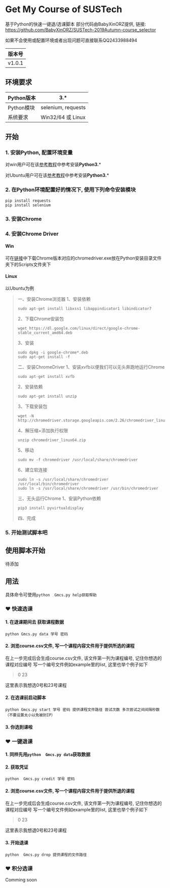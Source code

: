 # Get My Course of SUSTech

基于Python的快速一键退/选课脚本
部分代码由BabyXinORZ提供, 链接: https://github.com/BabyXinORZ/SUSTech-2019Autumn-course_selector

如果不会使用或配置环境或者出现问题可直接联系QQ2433988494

| 版本号 |
| ------ |
| v1.0.1 |



## 环境要求

| Python版本 | 3.*                |
| ---------- | ------------------ |
| Python模块 | selenium, requests |
| 系统要求   | Win32/64 或 Linux  |



## 开始



###  1. 安装Python, 配置环境变量

对win用户可在该[参考教程](https://www.cnblogs.com/shizhijie/p/7768778.html)中参考安装**Python3.***

对Ubuntu用户可在该[参考教程](https://www.cnblogs.com/yjlch1016/p/8641910.html)中参考安装**Python3.***

###  2. 在Python环境配置好的情况下, 使用下列命令安装模块

```shell
pip install requests
pip install selenium
```

###  3. 安装Chrome

###  4. 安装Chrome Driver 

#### Win
可在[链接](http://npm.taobao.org/mirrors/chromedriver)中下载Chrome版本对应的chromedriver.exe放在Python安装目录文件夹下的Scripts文件夹下

#### Linux
以Ubuntu为例

> 一、安装Chrome浏览器
> 1、安装依赖
>
> ```shell
> sudo apt-get install libxss1 libappindicator1 libindicator7
> ```
>
> 2、下载Chrome安装包
>
> ```shell
> wget https://dl.google.com/linux/direct/google-chrome-stable_current_amd64.deb
> ```
>
> 3、安装
>
> ```shell
> sudo dpkg -i google-chrome*.deb
> sudo apt-get install -f
> ```
>
> 二、安装ChromeDriver
> 1、安装xvfb以便我们可以无头奔跑地运行Chrome
>
> ```shell
> sudo apt-get install xvfb
> ```
>
> 2、安装依赖
>
> ```shell
> sudo apt-get install unzip
> ```
>
> 3、下载安装包
>
> ```shell
> wget -N http://chromedriver.storage.googleapis.com/2.26/chromedriver_linux64.zip
> ```
>
> 4、解压缩+添加执行权限
>
> ```shell
> unzip chromedriver_linux64.zip
> ```
>
> 5、移动
>
> ```shell
> sudo mv -f chromedriver /usr/local/share/chromedriver
> ```
>
> 6、建立软连接
>
> ```shell
> sudo ln -s /usr/local/share/chromedriver /usr/local/bin/chromedriver
> sudo ln -s /usr/local/share/chromedriver /usr/bin/chromedriver
> ```
>
> 三、无头运行Chrome
> 1、安装Python依赖
>
> ```shell
> pip3 install pyvirtualdisplay
> ```
> 四、完成

###  5. 开始测试脚本吧



## 使用脚本开始
待添加



## 用法

具体命令可使用```python  Gmcs.py help获取帮助```

### ❤ 快速选课



#### 1. 在退课期间去 获取课程数据
```shell
python Gmcs.py data 学号 密码
```
#### 2. 浏览course.csv文件, 写一个课程内容文件用于提供所选的课程
在上一步完成后会生成course.csv文件, 该文件第一列为课程编号, 记住你想选的课程对应编号
写一个编号文件例如example里的list, 这里也举个例子如下

>0
>23

这里表示我想选0号和23号课程

#### 2. 在选课前启动脚本
```shell
python Gmcs.py start 学号 密码 提供课程文件路径 尝试次数 多次尝试之间间隔秒数（不要设置太小以免被封IP）
```
#### 3. 你选到课啦



### ❤ 一键退课



#### 1. 同样先用```python  Gmcs.py data```获取数据

#### 2. 获取凭证
```shell
python  Gmcs.py credit 学号 密码
```

#### 2. 浏览course.csv文件, 写一个课程内容文件用于提供所退的课程
在上一步完成后会生成course.csv文件, 该文件第一列为课程编号, 记住你想选的课程对应编号
写一个编号文件例如example里的list, 这里也举个例子如下

>0
>23

这里表示我想退0号和23号课程

#### 3. 开始退课
```shell
python  Gmcs.py drop 提供课程的文件路径
```

### ❤ 积分选课
Comming soon
